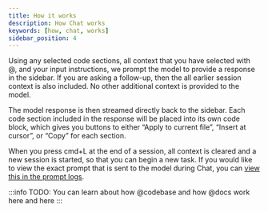 ```yaml
---
title: How it works
description: How Chat works
keywords: [how, chat, works]
sidebar_position: 4
---
```


Using any selected code sections, all context that you have selected with @, and your input instructions, we prompt the model to provide a response in the sidebar. If you are asking a follow-up, then the all earlier session context is also included. No other additional context is provided to the model.

The model response is then streamed directly back to the sidebar. Each code section included in the response will be placed into its own code block, which gives you buttons to either “Apply to current file”, “Insert at cursor”, or “Copy” for each section.

When you press cmd+L at the end of a session, all context is cleared and a new session is started, so that you can begin a new task. If you would like to view the exact prompt that is sent to the model during Chat, you can [view this in the prompt logs](../reference/).

:::info
TODO: You can learn about how @codebase and how @docs work here and here
:::
